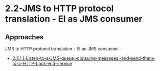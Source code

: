 # 2.2-JMS to HTTP protocol translation - EI as JMS consumer

## Approaches

JMS to HTTP protocol translation - EI as JMS consumer.

- [2.2.1.1-Listen-to-a-JMS-queue,-consume-messages,-and-send-them-to-a-HTTP-back-end-service](https://github.com/wso2/product-ei/tree/product-scenarios/product-scenarios/2-Bridging-systems-that-communicate-in-different-protocols/2.2-JMS-to-HTTP-protocol-translation-EI-as-JMS-consumer/2.2.1-Listen-to-a-JMS-queue,-consume-messages,-and-send-them-to-a-HTTP-back-end-service)




